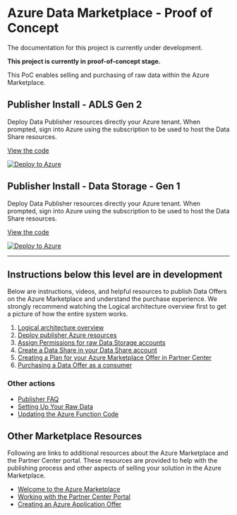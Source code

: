 # Azure Data Marketplace - Proof of Concept

The documentation for this project is currently under development.

**This project is currently in proof-of-concept stage.**

This PoC enables selling and purchasing of raw data within the Azure Marketplace.

## Publisher Install - ADLS Gen 2

Deploy Data Publisher resources directly your Azure tenant. When prompted, sign into Azure using the subscription to be used to host the Data Share resources.

[View the code](https://github.com/Azure/commercial-marketplace-data-offer-accelerator/tree/adls-gen-2)

[![Deploy to Azure](https://azuredeploy.net/deploybutton.png)](https://portal.azure.com/#create/Microsoft.Template/uri/https%3A%2F%2Fraw.githubusercontent.com%2FAzure%2Fcommercial-marketplace-data-offer-accelerator%2Fadls-gen-2%2Finstall%2Fpublisher-azure%2Fazuredeploy.json)

## Publisher Install - Data Storage - Gen 1

Deploy Data Publisher resources directly your Azure tenant. When prompted, sign into Azure using the subscription to be used to host the Data Share resources.

[View the code](https://github.com/Azure/commercial-marketplace-data-offer-accelerator/tree/gen-1-storage)

[![Deploy to Azure](https://azuredeploy.net/deploybutton.png)](https://portal.azure.com/#create/Microsoft.Template/uri/https%3A%2F%2Fraw.githubusercontent.com%2FAzure%2Fcommercial-marketplace-data-offer-accelerator%2Fgen-1-storage%2Finstall%2Fpublisher-azure%2Fazuredeploy.json)

---

## Instructions below this level are in development

Below are instructions, videos, and helpful resources to publish Data Offers on the Azure Marketplace and understand the purchase experience. We strongly recommend watching the Logical architecture overview first to get a picture of how the entire system works.

1. [Logical architecture overview](docs/Architecture.md)
1. [Deploy publisher Azure resources](docs/PublisherDeployToAzure.md)
1. [Assign Permissions for raw Data Storage accounts](docs/SetPermissionsOnRawData.md)
1. [Create a Data Share in your Data Share account](docs/CreateDataShare.md)
1. [Creating a Plan for your Azure Marketplace Offer in Partner Center](docs/CreatePlan.md)
1. [Purchasing a Data Offer as a consumer](docs/PurchaseDataOffer.md)

### Other actions

- [Publisher FAQ](./docs/PublisherFaq.md)
- [Setting Up Your Raw Data](docs/RawData.md)
- [Updating the Azure Function Code](docs/UpdateFunction.md)


## Other Marketplace Resources

Following are links to additional resources about the Azure Marketplace and the Partner Center portal. These resources are provided to help with the publishing process and other aspects of selling your solution in the Azure Marketplace.

- [Welcome to the Azure Marketplace](https://docs.microsoft.com/en-us/azure/marketplace/)
- [Working with the Partner Center Portal](https://docs.microsoft.com/en-us/azure/marketplace/partner-center-portal/commercial-marketplace-overview)
- [Creating an Azure Application Offer](https://docs.microsoft.com/en-us/azure/marketplace/partner-center-portal/create-new-azure-apps-offer)
